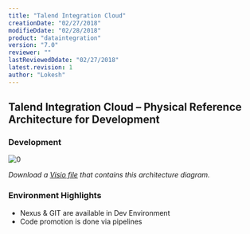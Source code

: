 ```yaml
---
title: "Talend Integration Cloud"
creationDate: "02/27/2018"
modifieDdate: "02/28/2018"
product: "dataintegration"
version: "7.0"
reviewer: ""
lastReviewedDdate: "02/27/2018"
latest.revision: 1
author: "Lokesh"
---
```

## Talend Integration Cloud – Physical Reference Architecture for Development

### Development
![[0]][0]

*Download a [Visio file][tc-Architecture-7.0-Dev] that contains this architecture diagram.*

### Environment Highlights

- Nexus & GIT are available in Dev Environment
- Code promotion is done via pipelines

<!-- links -->
[0]: ./../../../resources/images/talend-cloud/tc-dev.png "Talend Integration Cloud for Development"
[tc-Architecture-7.0-Dev]: ./../../../resources/visio/tc-architecture/talend-cloud-physical-architecture-7.0.vsdx
